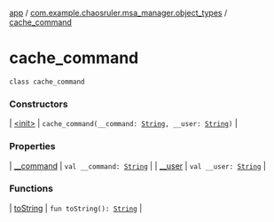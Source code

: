 [app](../../index.md) / [com.example.chaosruler.msa_manager.object_types](../index.md) / [cache_command](.)

# cache_command

`class cache_command`

### Constructors

| [&lt;init&gt;](-init-.md) | `cache_command(__command: `[`String`](https://kotlinlang.org/api/latest/jvm/stdlib/kotlin/-string/index.html)`, __user: `[`String`](https://kotlinlang.org/api/latest/jvm/stdlib/kotlin/-string/index.html)`)` |

### Properties

| [__command](__command.md) | `val __command: `[`String`](https://kotlinlang.org/api/latest/jvm/stdlib/kotlin/-string/index.html) |
| [__user](__user.md) | `val __user: `[`String`](https://kotlinlang.org/api/latest/jvm/stdlib/kotlin/-string/index.html) |

### Functions

| [toString](to-string.md) | `fun toString(): `[`String`](https://kotlinlang.org/api/latest/jvm/stdlib/kotlin/-string/index.html) |

